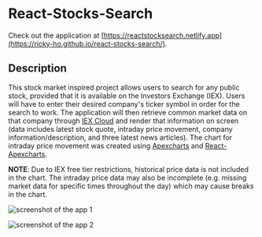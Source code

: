 # React-Stocks-Search

Check out the application at [https://reactstocksearch.netlify.app](https://ricky-ho.github.io/react-stocks-search/).

## Description
This stock market inspired project allows users to search for any public stock, provided that it is available on the Investors Exchange (IEX). Users will have to enter their desired company's ticker symbol in order for the search to work. The application will then retrieve common market data on that company through [IEX Cloud](https://iexcloud.io) and render that information on screen (data includes latest stock quote, intraday price movement, company information/description, and three latest news articles). The chart for intraday price movement was created using [Apexcharts](https://apexcharts.com/) and [React-Apexcharts](https://www.npmjs.com/package/react-apexcharts).

**NOTE**: Due to IEX free tier restrictions, historical price data is not included in the chart. The intraday price data may also be incomplete (e.g. missing market data for specific times throughout the day) which may cause breaks in the chart.

![screenshot of the app 1](https://res.cloudinary.com/ricky-ho/image/upload/c_scale,w_1080/v1620087207/msedge_zUlL7LmgsV_yf31vg.png)

![screenshot of the app 2](https://res.cloudinary.com/ricky-ho/image/upload/c_scale,w_1080/v1620087223/msedge_4ZALh62gUz_b7z1zu.png)

